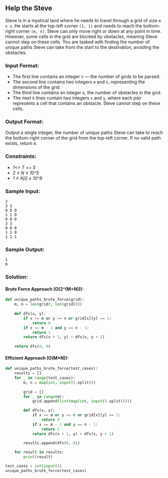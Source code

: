 ## **Help the Steve**

Steve is in a mystical land where he needs to travel through a grid of size `m x n`. He starts at the top-left corner `(1, 1)` and needs to reach the bottom-right corner `(m, n)`. Steve can only move right or down at any point in time. However, some cells in the grid are blocked by obstacles, meaning Steve cannot step on these cells. You are tasked with finding the number of unique paths Steve can take from the start to the destination, avoiding the obstacles.

### **Input Format:**
- The first line contains an integer `t` — the number of grids to be parsed.
- The second line contains two integers `m` and `n`, representing the dimensions of the grid.
- The third line contains an integer `k`, the number of obstacles in the grid.
- The next `k` lines contain two integers `x` and `y`, where each pair represents a cell that contains an obstacle. Steve cannot step on these cells.

### **Output Format:**
Output a single integer, the number of unique paths Steve can take to reach the bottom-right corner of the grid from the top-left corner. If no valid path exists, return `0`.

### **Constraints:**
- _1<= T <= 5_
- _2 ≤ N ≤ 10^5_
- _1 ≤ A[i] ≤ 10^9_


### **Sample Input:**
```
2
3 3
0 0 0
1 1 0
0 0 0
3 3
0 0 0
1 1 0
1 1 1
```

### **Sample Output:**
```
1
0
```

### **Solution:**

#### **Brute Force Approach (O(2^(M+N)))**:
```python
def unique_paths_brute_force(grid):
    m, n = len(grid), len(grid[0])
    
    def dfs(x, y):
        if x >= m or y >= n or grid[x][y] == 1:
            return 0
        if x == m - 1 and y == n - 1:
            return 1
        return dfs(x + 1, y) + dfs(x, y + 1)
    
    return dfs(0, 0)
```

#### **Efficient Approach (O(M*N)):**
```python
def unique_paths_brute_force(test_cases):
    results = []
    for _ in range(test_cases):
        m, n = map(int, input().split())
        
        grid = []
        for _ in range(m):
            grid.append(list(map(int, input().split())))

        def dfs(x, y):
            if x >= m or y >= n or grid[x][y] == 1:
                return 0
            if x == m - 1 and y == n - 1:
                return 1
            return dfs(x + 1, y) + dfs(x, y + 1)

        results.append(dfs(0, 0))
    
    for result in results:
        print(result)

test_cases = int(input())
unique_paths_brute_force(test_cases)

```

